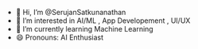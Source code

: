 - 👋 Hi, I’m @SerujanSatkunanathan
- 👀 I’m interested in AI/ML , App Developement , UI/UX
- 🌱 I’m currently learning Machine Learning
- 😄 Pronouns: AI Enthusiast


<!---
SerujanSatkunanathan/SerujanSatkunanathan is a ✨ special ✨ repository because its `README.md` (this file) appears on your GitHub profile.
You can click the Preview link to take a look at your changes.
--->
